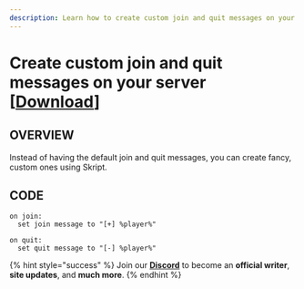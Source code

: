 ```yaml
---
description: Learn how to create custom join and quit messages on your server.
---
```


# Create custom join and quit messages on your server [[Download](https://github.com/TeamMh/minehutxyz/blob/master/skript/downloads/joinleavemessage.sk?raw=true)]

## OVERVIEW

Instead of having the default join and quit messages, you can create fancy, custom ones using Skript.

## CODE

```
on join:
  set join message to "[+] %player%"
  
on quit:
  set quit message to "[-] %player%"
  ```

{% hint style="success" %}
Join our **[Discord](https://discord.gg/TYhH5bK)** to become an **official writer**, **site updates**, and **much more**.
{% endhint %}
